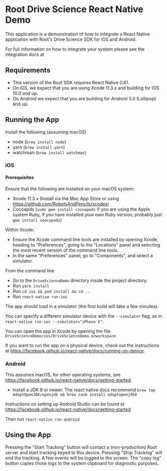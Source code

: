 # Root Drive Science React Native Demo

This application is a demonstration of how to integrate a React Native
application with Root's Drive Science SDK for iOS and Android.

For full information on how to integrate your system please see the
integration docs at

## Requirements

* This version of the Root SDK requires React Native 0.61.
* On iOS, we expect that you are using Xcode 11.3.x and building for
  iOS 10.0 and up.
* On Android we expect that you are building for Android 5.0
  (Lollipop) and up.

## Running the App

Install the following (assuming macOS)

* node (`brew install node`)
* yarn (`brew install yarn`)
* watchman (`brew install watchman`)

### iOS

#### Prerequisites

Ensure that the following are installed on your macOS system:

* Xcode 11.3.x
  (Install via the Mac App Store or using <https://github.com/RobotsAndPencils/xcodes>)
* Cocoapds
  (`sudo gem install cocoapods` if you are using the Apple system Ruby,
  if you have installed your own Ruby version, probably just
  `gem install coocapods`)

Within Xcode:

* Ensure the Xcode command line tools are installed by opening Xcode, heading
  to "Preferences", going to the "Locations" panel and selecting the most
  recent version of the command line tools.
* In the same "Preferences" panel, go to "Components", and select a simulator.

From the command line

* Go to the `DriveScienceDemo` directory inside the project directory.
* Run `yarn install`
* Run `cd ios && pod install && cd ..`
* Run `react-native run-ios`

The app should load in a simulator (the first build will take a few minutes).

You can specify a different simulator device with the `--simulator` flag, as
in `react-native run-ios --simulator="iPhone X"`.

You can open the app in Xcode by opening the file
`DriveScienceDemo/ios/DriveScienceDemo.xcworkspace`

If you want to run the app on a physical device, check out the instructions at
<https://facebook.github.io/react-native/docs/running-on-device>.

### Android

This assumes macOS, for other operating systems, see
<https://facebook.github.io/react-native/docs/getting-started>.

* Install a JDK 8 or newer. The react native docs recommend
  `brew tap AdoptOpenJDK/openjdk && brew cask install adoptopenjdk8`

Instructions on setting up Android Studio can be found at
<https://facebook.github.io/react-native/docs/getting-started>

Then run `react-native run-android`

## Using the App

Pressing the "Start Tracking" button will contact a (non-production) Root
server and start tracking keyed to this device. Pressing "Stop Tracking" will
end the tracking. A few events will be logged to the screen. The "copy log"
button copies those logs to the system clipboard for diagnostic purposes.
